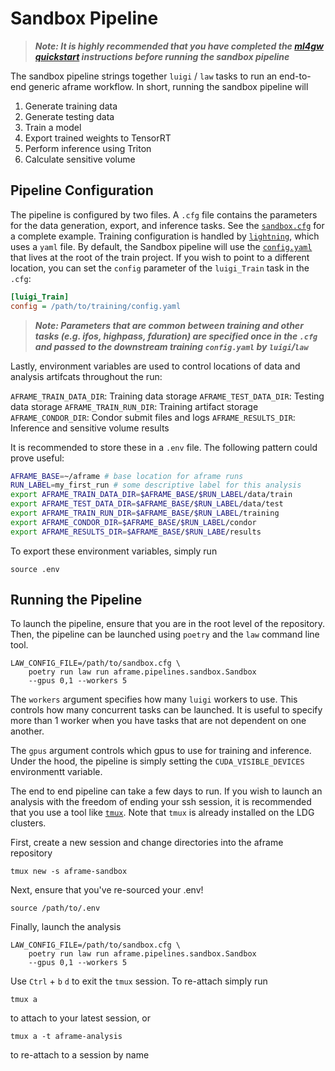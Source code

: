# Sandbox Pipeline

> **_Note: It is highly recommended that you have completed the [ml4gw quickstart](https://github.com/ml4gw/quickstart/) instructions before running the sandbox pipeline_**

The sandbox pipeline strings together `luigi` / `law` tasks to run an end-to-end generic aframe workflow.
In short, running the sandbox pipeline will

1. Generate training data
2. Generate testing data
3. Train a model
4. Export trained weights to TensorRT
5. Perform inference using Triton
6. Calculate sensitive volume

## Pipeline Configuration
The pipeline is configured by two files. A `.cfg` file contains the parameters
for the data generation, export, and inference tasks. See the [`sandbox.cfg`](./sandbox.cfg) for a complete example.
Training configuration is handled by [`lightning`](https://lightning.ai/docs/pytorch/stable/), which 
uses a `yaml` file. By default, the Sandbox pipeline will use the [`config.yaml`](../../../projects/train/config.yaml) that lives at the root of the train project. If you wish to point to a different location, you can set the `config` parameter of the `luigi_Train` task in the `.cfg`:

```cfg
[luigi_Train]
config = /path/to/training/config.yaml
```

> **_Note: Parameters that are common between training and other tasks (e.g. ifos, highpass, fduration) are specified once in the `.cfg` and passed to the downstream training `config.yaml` by `luigi`/`law`_**

Lastly, environment variables are used to control locations of data and analysis artifcats throughout the run:

`AFRAME_TRAIN_DATA_DIR`: Training data storage 
`AFRAME_TEST_DATA_DIR`: Testing data storage
`AFRAME_TRAIN_RUN_DIR`: Training artifact storage
`AFRAME_CONDOR_DIR`: Condor submit files and logs
`AFRAME_RESULTS_DIR`: Inference and sensitive volume results

It is recommended to store these in a `.env` file. The following pattern could prove useful:

```bash
AFRAME_BASE=~/aframe # base location for aframe runs
RUN_LABEL=my_first_run # some descriptive label for this analysis
export AFRAME_TRAIN_DATA_DIR=$AFRAME_BASE/$RUN_LABEL/data/train
export AFRAME_TEST_DATA_DIR=$AFRAME_BASE/$RUN_LABEL/data/test
export AFRAME_TRAIN_RUN_DIR=$AFRAME_BASE/$RUN_LABEL/training
export AFRAME_CONDOR_DIR=$AFRAME_BASE/$RUN_LABEL/condor
export AFRAME_RESULTS_DIR=$AFRAME_BASE/$RUN_LABE/results
```

To export these environment variables, simply run

```
source .env
```

## Running the Pipeline
To launch the pipeline, ensure that you are in the root level of the repository.
Then, the pipeline can be launched using `poetry` and the `law` command line tool.

```
LAW_CONFIG_FILE=/path/to/sandbox.cfg \
    poetry run law run aframe.pipelines.sandbox.Sandbox
    --gpus 0,1 --workers 5
```

The `workers` argument specifies how many `luigi` workers to use. This controls how many concurrent tasks 
can be launched. It is useful to specify more than 1 worker when you have tasks that are not dependent on one another. 

The `gpus` argument controls which gpus to use for training and inference. Under the hood, the pipeline is simply setting
the `CUDA_VISIBLE_DEVICES` environmentt variable. 

The end to end pipeline can take a few days to run. If you wish to launch an analysis with the freedom of ending
your ssh session, it is recommended that you use a tool like [`tmux`](https://github.com/tmux/tmux/wiki). Note that `tmux`
is already installed on the LDG clusters.

First, create a new session and change directories into the aframe repository
```
tmux new -s aframe-sandbox
```

Next, ensure that you've re-sourced your .env!
```
source /path/to/.env
```

Finally, launch the analysis
```
LAW_CONFIG_FILE=/path/to/sandbox.cfg \
    poetry run law run aframe.pipelines.sandbox.Sandbox
    --gpus 0,1 --workers 5
```

Use `Ctrl` + `b` `d` to exit the `tmux` session. To re-attach simply run

```
tmux a
```
to attach to your latest session, or 

```
tmux a -t aframe-analysis
```

to re-attach to a session by name




    
